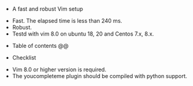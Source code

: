 * A fast and robust Vim setup
+ Fast. The elapsed time is less than 240 ms.
+ Robust. 
+ Testd with vim 8.0 on ubuntu 18, 20 and Centos 7.x, 8.x.

* Table of contents
@@ 

* Checklist
+ Vim 8.0 or higher version is required.
+ The youcompleteme plugin should be compiled with python support.